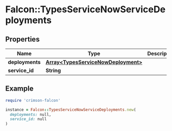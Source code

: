 # Falcon::TypesServiceNowServiceDeployments

## Properties

| Name | Type | Description | Notes |
| ---- | ---- | ----------- | ----- |
| **deployments** | [**Array&lt;TypesServiceNowDeployment&gt;**](TypesServiceNowDeployment.md) |  |  |
| **service_id** | **String** |  |  |

## Example

```ruby
require 'crimson-falcon'

instance = Falcon::TypesServiceNowServiceDeployments.new(
  deployments: null,
  service_id: null
)
```

